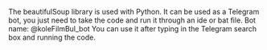 The beautifulSoup library is used with Python. It can be used as a Telegram bot, you just need to take the code and run it through an ide or bat file.
Bot name: @koleFilmBul_bot You can use it after typing in the Telegram search box and running the code.

